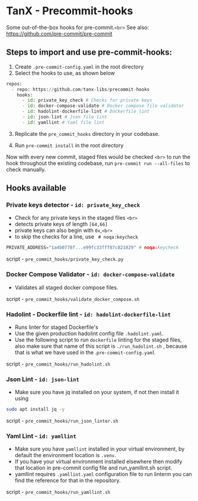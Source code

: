 # TanX - Precommit-hooks

Some out-of-the-box hooks for pre-commit.`<br>`
See also: https://github.com/pre-commit/pre-commit

## Steps to import and use pre-commit-hooks:

1. Create `.pre-commit-config.yaml` in the root directory
2. Select the hooks to use, as shown below

```python
repos:
  - repo: https://github.com/tanx-libs/precommit-hooks
    hooks:
      - id: private_key_check # Checks for private keys
      - id: docker-compose-validate # Docker compose file validator
      - id: hadolint-dockerfile-lint # Dockerfile lint 
      - id: json-lint # Json file lint
      - id: yamllint # Yaml file lint

```

3. Replicate the `pre_commit_hooks` directory in your codebase.

4. Run `pre-commit install` in the root directory 

Now with every new commit, staged files would be checked `<br>`
to run the hook throughout the existing codebase, run `pre-commit run --all-files` to check manually.

## Hooks available

### Private keys detector - `id: private_key_check`

- Check for any private keys in the staged files `<br>`
- detects private keys of length `[64,66]`
- private keys can also begin with `0x`,`<br>`
- to skip the checks for a line, use ` # noqa:keycheck`

```python
PRIVATE_ADDRESS="1a4b0778f...e99fc33fff87c821829" # noqa:keycheck
```

script - `pre_commit_hooks/private_key_check.py`


### Docker Compose Validator - `id: docker-compose-validate`

- Validates all staged docker compose files.

script - `pre_commit_hooks/validate_docker_compose.sh`

### Hadolint - Dockerfile lint - `id: hadolint-dockerfile-lint`

- Runs linter for staged Dockerfile's
- Use the given production hadolint config file `.hadolint.yaml`.
- Use the following script to run `dockerfile` linting for the staged files, also make sure that name of this script is `./run_hadolint.sh` , because that is what we have used in the .`pre-commit-config.yaml`

script - `pre_commit_hooks/run_hadolint.sh`

### Json Lint - `id: json-lint`

- Make sure you have jq installed on your system, if not then install it using 

```bash
sudo apt install jq -y
```

script - `pre_commit_hooks/run_json_linter.sh`

### Yaml Lint - `id: yamllint`

- Make sure you have `yamllint` installed in your virtual environment, by default the environment location is `.venv`.
- If you have your virtual environment installed elsewhere then modify that location in pre-commit config file and run_yamllint.sh script.
- yamllint requires `.yamllint.yaml` configuration file to run linterm you can find the reference for that in the repository.

script - `pre_commit_hooks/run_yamllint.sh`
